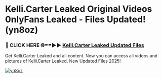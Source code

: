 # Kelli.Carter Leaked Original Videos 0nlyFans Leaked - Files Updated! (yn8oz)

<h3>🔴 CLICK HERE 🌐==►► <a href="https://tinyurl.com/ehrbuxhb" rel="nofollow">Kelli.Carter Leaked Updated Files</a></h3>

Get Kelli.Carter Leaked and all content. Now you can access all videos and pictures of Kelli.Carter Leaked. New Updated Files 2025!

[![yn8oz](https://i.imgur.com/lVYEuWS.gif)](https://tinyurl.com/ehrbuxhb)
